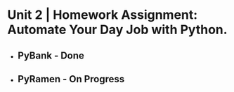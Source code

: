 # Unit 2 | Homework Assignment: Automate Your Day Job with Python.
* ## PyBank - Done
* ## PyRamen - On Progress